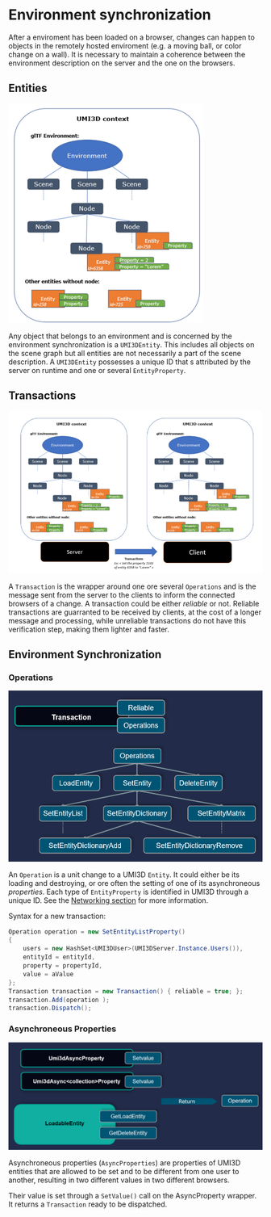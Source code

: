 # Environment synchronization

After a enviroment has been loaded on a browser, changes can happen to objects in the remotely hosted enviroment (e.g. a moving ball, or color change on a wall). It is necessary to maintain a coherence between the environment description on the server and the one on the browsers.

## Entities

![image.png](img/api-environment-synchronization-entities.png)

Any object that belongs to an environment and is concerned by the environment synchronization is a `UMI3DEntity`. This includes all objects on the scene graph but all entities are not necessarily a part of the scene description. A `UMI3DEntity` possesses a unique ID that s attributed by the server on runtime and one or several `EntityProperty`.

## Transactions

![image.png](img/api-environment-synchronization-transactions.png)

A `Transaction` is the wrapper around one ore several `Operations` and is the message sent from the server to the clients to inform the connected browsers of a change. A transaction could be either _reliable_ or not. Reliable transactions are guarranted to be received by clients, at the cost of a longer message and processing, while unreliable transactions do not have this verification step, making them lighter and faster.

## Environment Synchronization

### Operations

![image.png](img/api-environment-synchronization-operation.png)

An `Operation` is a unit change to a UMI3D `Entity`. It could either be its loading and destroying, or ore often the setting of one of its asynchroneous _properties_. Each type of `EntityProperty` is identified in UMI3D through a unique ID. See the [Networking section](/External/Reference/UMI3D-SDK/Core/Networking) for more information.

Syntax for a new transaction:

```cs
Operation operation = new SetEntityListProperty()
{
    users = new HashSet<UMI3DUser>(UMI3DServer.Instance.Users()),
    entityId = entityId,
    property = propertyId,
    value = aValue
};
Transaction transaction = new Transaction() { reliable = true; };
transaction.Add(operation );
transaction.Dispatch();
```

### Asynchroneous Properties

![image.png](img/api-environment-synchronization-async-properties.png)

Asynchroneous properties (`AsyncProperties`) are properties of UMI3D entities that are allowed to be set and to be different from one user to another, resulting in two different values in two different browsers.

Their value is set through a `SetValue()` call on the AsyncProperty wrapper. It returns a `Transaction` ready to be dispatched.

